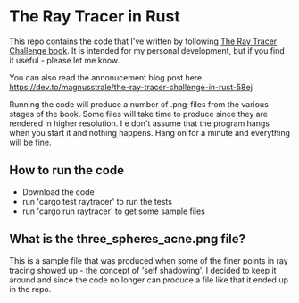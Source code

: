 # The Ray Tracer in Rust

This repo contains the code that I've written by following 
[The Ray Tracer Challenge book](https://www.amazon.com/Ray-Tracer-Challenge-Test-Driven-Renderer/dp/1680502719). 
It is intended for my personal development, but if you find it useful - please let me know.

You can also read the annonucement blog post here https://dev.to/magnusstrale/the-ray-tracer-challenge-in-rust-58ej

Running the code will produce a number of .png-files from the various stages of the book. Some
files will take time to produce since they are rendered in higher resolution. I e don't
assume that the program hangs when you start it and nothing happens. Hang on for a minute
and everything will be fine.

## How to run the code

- Download the code
- run 'cargo test raytracer' to run the tests
- run 'cargo run raytracer' to get some sample files

## What is the three_spheres_acne.png file?

This is a sample file that was produced when some of the finer points in ray tracing showed up - 
the concept of 'self shadowing'. I decided to keep it around and since the code no longer can 
produce a file like that it ended up in the repo.

